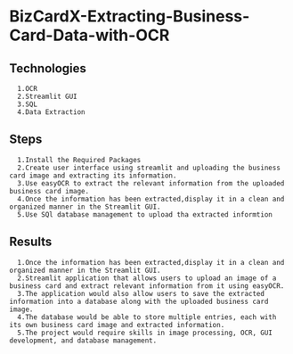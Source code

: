 # BizCardX-Extracting-Business-Card-Data-with-OCR

## Technologies
      1.OCR
      2.Streamlit GUI
      3.SQL
      4.Data Extraction
     
## Steps
      1.Install the Required Packages
      2.Create user interface using streamlit and uploading the business card image and extracting its information.
      3.Use easyOCR to extract the relevant information from the uploaded business card image.  
      4.Once the information has been extracted,display it in a clean and organized manner in the Streamlit GUI.
      5.Use SQl database management to upload tha extracted informtion
      
## Results
      1.Once the information has been extracted,display it in a clean and organized manner in the Streamlit GUI.
      2.Streamlit application that allows users to upload an image of a business card and extract relevant information from it using easyOCR.
      3.The application would also allow users to save the extracted information into a database along with the uploaded business card image.
      4.The database would be able to store multiple entries, each with its own business card image and extracted information.
      5.The project would require skills in image processing, OCR, GUI development, and database management.

